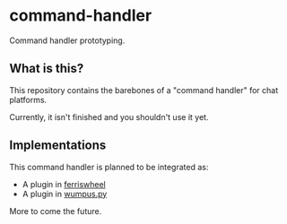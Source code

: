 # command-handler
Command handler prototyping.

## What is this?
This repository contains the barebones of a "command handler" for chat platforms.

Currently, it isn't finished and you shouldn't use it yet. 

## Implementations
This command handler is planned to be integrated as:

- A plugin in [ferriswheel](https://github.com/FerrisChat/ferriswheel)
- A plugin in [wumpus.py](https://github.com/jay3332/wumpus.py/)

More to come the future.

